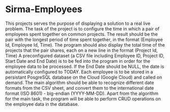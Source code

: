 # Sirma-Employees

This projects serves the purpose of displaying a solution to a real live problem.
The task of the project is to configure the time in which a pair of employees spent together on common projects.
The result should be the pair with the longest period of time spent together, in the format 
(Employee Id, Employee Id, Time). 
The program should also display the total time of the projects that the pair shares, each on a new line in the format
(Project Id, Time)
A preconfigured dataset (a CSV file including Employee ID, Project ID, Start Date and End Date)
is to be fed into the program in order for the employee data to be processed. If the End Date should be NULL,
the date is automatically configured to TODAY.
Each employee is to be stored in a persistant PosgreSQL database on the Cloud (Google Cloud) and called on demand.
The main algorithm should be able to recognize different date formats from the CSV sheet, 
and convert them to the international date format (ISO 8601) - big-endian (YYYY-MM-DD).
Apart from the algorithm for the main task, 
the program will be able to perform CRUD operations on the employee data in the database.
